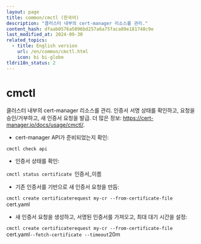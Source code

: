 ```yaml
---
layout: page
title: common/cmctl (한국어)
description: "클러스터 내부의 cert-manager 리소스를 관리."
content_hash: dfaab0576a5096bd257a6a75faca89e181748c9e
last_modified_at: 2024-09-30
related_topics:
  - title: English version
    url: /en/common/cmctl.html
    icon: bi bi-globe
tldri18n_status: 2
---
```

# cmctl

클러스터 내부의 cert-manager 리소스를 관리.
인증서 서명 상태를 확인하고, 요청을 승인/거부하고, 새 인증서 요청을 발급.
더 많은 정보: <https://cert-manager.io/docs/usage/cmctl/>.

- cert-manager API가 준비되었는지 확인:

`cmctl check api`

- 인증서 상태를 확인:

`cmctl status certificate `<span class="tldr-var badge badge-pill bg-dark-lm bg-white-dm text-white-lm text-dark-dm font-weight-bold">인증서_이름</span>

- 기존 인증서를 기반으로 새 인증서 요청을 만듬:

`cmctl create certificaterequest my-cr --from-certificate-file `<span class="tldr-var badge badge-pill bg-dark-lm bg-white-dm text-white-lm text-dark-dm font-weight-bold">cert.yaml</span>

- 새 인증서 요청을 생성하고, 서명된 인증서를 가져오고, 최대 대기 시간을 설정:

`cmctl create certificaterequest my-cr --from-certificate-file `<span class="tldr-var badge badge-pill bg-dark-lm bg-white-dm text-white-lm text-dark-dm font-weight-bold">cert.yaml</span>` --fetch-certificate --timeout `<span class="tldr-var badge badge-pill bg-dark-lm bg-white-dm text-white-lm text-dark-dm font-weight-bold">20m</span>
